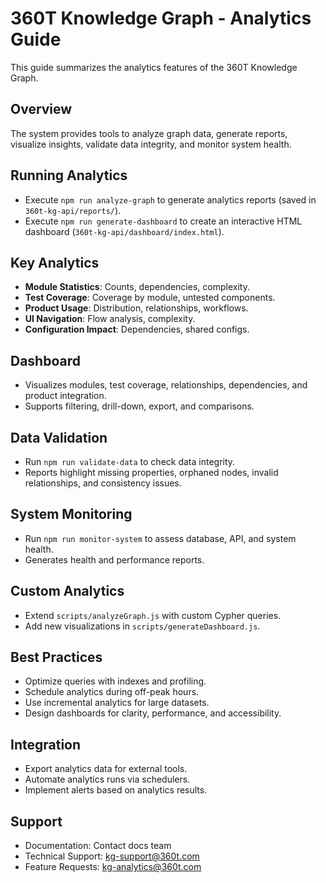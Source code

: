 # 360T Knowledge Graph - Analytics Guide

This guide summarizes the analytics features of the 360T Knowledge Graph.

## Overview

The system provides tools to analyze graph data, generate reports, visualize insights, validate data integrity, and monitor system health.

## Running Analytics

- Execute `npm run analyze-graph` to generate analytics reports (saved in `360t-kg-api/reports/`).
- Execute `npm run generate-dashboard` to create an interactive HTML dashboard (`360t-kg-api/dashboard/index.html`).

## Key Analytics

- **Module Statistics**: Counts, dependencies, complexity.
- **Test Coverage**: Coverage by module, untested components.
- **Product Usage**: Distribution, relationships, workflows.
- **UI Navigation**: Flow analysis, complexity.
- **Configuration Impact**: Dependencies, shared configs.

## Dashboard

- Visualizes modules, test coverage, relationships, dependencies, and product integration.
- Supports filtering, drill-down, export, and comparisons.

## Data Validation

- Run `npm run validate-data` to check data integrity.
- Reports highlight missing properties, orphaned nodes, invalid relationships, and consistency issues.

## System Monitoring

- Run `npm run monitor-system` to assess database, API, and system health.
- Generates health and performance reports.

## Custom Analytics

- Extend `scripts/analyzeGraph.js` with custom Cypher queries.
- Add new visualizations in `scripts/generateDashboard.js`.

## Best Practices

- Optimize queries with indexes and profiling.
- Schedule analytics during off-peak hours.
- Use incremental analytics for large datasets.
- Design dashboards for clarity, performance, and accessibility.

## Integration

- Export analytics data for external tools.
- Automate analytics runs via schedulers.
- Implement alerts based on analytics results.

## Support

- Documentation: Contact docs team
- Technical Support: kg-support@360t.com
- Feature Requests: kg-analytics@360t.com
